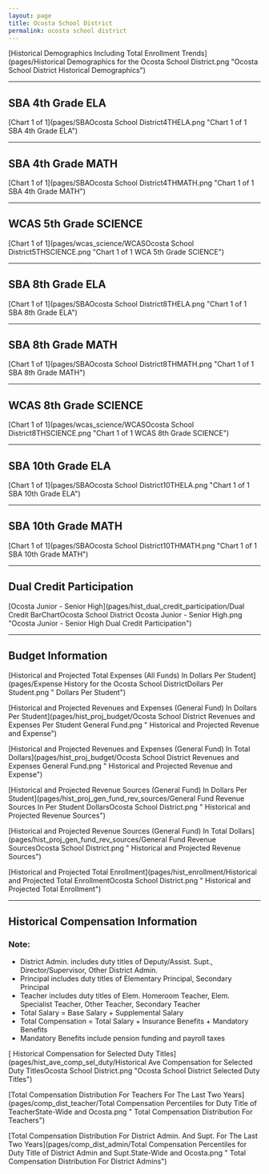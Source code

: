 ```yaml
---
layout: page
title: Ocosta School District
permalink: ocosta school district
---
```



[Historical Demographics Including Total Enrollment Trends](pages/Historical Demographics for the Ocosta School District.png "Ocosta School District Historical Demographics")

___

## SBA 4th Grade ELA

[Chart 1 of 1](pages/SBAOcosta School District4THELA.png "Chart 1 of 1 SBA 4th Grade ELA")


___

## SBA 4th Grade MATH

[Chart 1 of 1](pages/SBAOcosta School District4THMATH.png "Chart 1 of 1 SBA 4th Grade MATH")


___

## WCAS 5th Grade SCIENCE

[Chart 1 of 1](pages/wcas_science/WCASOcosta School District5THSCIENCE.png "Chart 1 of 1 WCA 5th Grade SCIENCE")


___

## SBA 8th Grade ELA

[Chart 1 of 1](pages/SBAOcosta School District8THELA.png "Chart 1 of 1 SBA 8th Grade ELA")


___

## SBA 8th Grade MATH

[Chart 1 of 1](pages/SBAOcosta School District8THMATH.png "Chart 1 of 1 SBA 8th Grade MATH")


___

## WCAS 8th Grade SCIENCE

[Chart 1 of 1](pages/wcas_science/WCASOcosta School District8THSCIENCE.png "Chart 1 of 1 WCAS 8th Grade SCIENCE")


___

## SBA 10th Grade ELA

[Chart 1 of 1](pages/SBAOcosta School District10THELA.png "Chart 1 of 1 SBA 10th Grade ELA")


___

## SBA 10th Grade MATH

[Chart 1 of 1](pages/SBAOcosta School District10THMATH.png "Chart 1 of 1 SBA 10th Grade MATH")


___

## Dual Credit Participation

[Ocosta Junior - Senior High](pages/hist_dual_credit_participation/Dual Credit BarChartOcosta School District Ocosta Junior - Senior High.png "Ocosta Junior - Senior High Dual Credit Participation")


___

## Budget Information

[Historical and Projected Total Expenses (All Funds) In Dollars Per Student](pages/Expense History for the Ocosta School DistrictDollars Per Student.png " Dollars Per Student")

[Historical and Projected Revenues and Expenses (General Fund) In Dollars Per Student](pages/hist_proj_budget/Ocosta School District Revenues and Expenses Per Student General Fund.png " Historical and Projected Revenue and Expense")

[Historical and Projected Revenues and Expenses (General Fund) In Total Dollars](pages/hist_proj_budget/Ocosta School District Revenues and Expenses General Fund.png " Historical and Projected Revenue and Expense")

[Historical and Projected Revenue Sources (General Fund) In Dollars Per Student](pages/hist_proj_gen_fund_rev_sources/General Fund Revenue Sources In Per Student DollarsOcosta School District.png " Historical and Projected Revenue Sources")

[Historical and Projected Revenue Sources (General Fund) In Total Dollars](pages/hist_proj_gen_fund_rev_sources/General Fund Revenue SourcesOcosta School District.png " Historical and Projected Revenue Sources")

[Historical and Projected Total Enrollment](pages/hist_enrollment/Historical and Projected Total EnrollmentOcosta School District.png " Historical and Projected Total Enrollment")


___

## Historical Compensation Information
### Note:
- District Admin. includes duty titles of Deputy/Assist. Supt., Director/Supervisor, Other District Admin.
- Principal includes duty titles of Elementary Principal, Secondary Principal
- Teacher includes duty titles of Elem. Homeroom Teacher, Elem. Specialist Teacher, Other Teacher, Secondary Teacher
- Total Salary = Base Salary + Supplemental Salary
- Total Compensation = Total Salary + Insurance Benefits + Mandatory Benefits
- Mandatory Benefits include pension funding and payroll taxes

[ Historical Compensation for Selected Duty Titles](pages/hist_ave_comp_sel_duty/Historical Ave Compensation for Selected Duty TitlesOcosta School District.png "Ocosta School District Selected Duty Titles")

[Total Compensation Distribution For Teachers For The Last Two Years](pages/comp_dist_teacher/Total Compensation Percentiles for Duty Title of TeacherState-Wide and Ocosta.png " Total Compensation Distribution For Teachers")

[Total Compensation Distribution For District Admin. And Supt. For The Last Two Years](pages/comp_dist_admin/Total Compensation Percentiles for Duty Title of District Admin and Supt.State-Wide and Ocosta.png " Total Compensation Distribution For District Admins")

